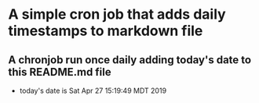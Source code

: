 A simple cron job that adds daily timestamps to markdown file
============================================================
## A chronjob run once daily adding today's date to this README.md file
* today's date is Sat Apr 27 15:19:49 MDT 2019
